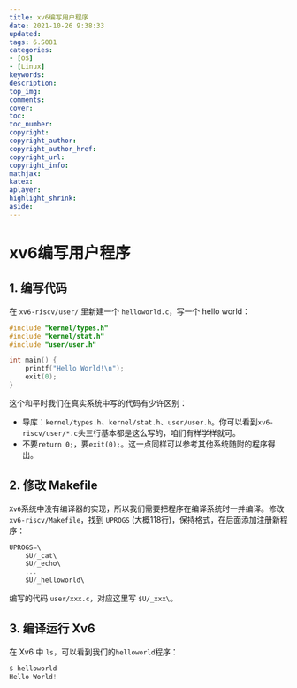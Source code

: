 ```yaml
---
title: xv6编写用户程序
date: 2021-10-26 9:38:33
updated:
tags: 6.S081
categories:
- [OS]
- [Linux]
keywords: 
description:
top_img:
comments:
cover:
toc:
toc_number:
copyright:
copyright_author:
copyright_author_href:
copyright_url:
copyright_info:
mathjax:
katex:
aplayer:
highlight_shrink:
aside:
---
```


# xv6编写用户程序

## 1. 编写代码

在 `xv6-riscv/user/` 里新建一个 `helloworld.c`，写一个 hello world：

```c
#include "kernel/types.h"
#include "kernel/stat.h"
#include "user/user.h"

int main() {
	printf("Hello World!\n");
	exit(0);
}
```

这个和平时我们在真实系统中写的代码有少许区别：

+ 导库：`kernel/types.h`、`kernel/stat.h`、`user/user.h`。你可以看到`xv6-riscv/user/*.c`头三行基本都是这么写的，咱们有样学样就可。
+ 不要`return 0;`，要`exit(0);`。这一点同样可以参考其他系统随附的程序得出。

## 2. 修改 Makefile

`Xv6`系统中没有编译器的实现，所以我们需要把程序在编译系统时一并编译。修改 `xv6-riscv/Makefile`，找到 `UPROGS` (大概118行)，保持格式，在后面添加注册新程序：

```c
UPROGS=\
	$U/_cat\
	$U/_echo\
	...
	$U/_helloworld\
```

编写的代码 `user/xxx.c`，对应这里写 `$U/_xxx\`。

## 3. 编译运行 Xv6

在 Xv6 中 `ls`，可以看到我们的`helloworld`程序：

```c
$ helloworld
Hello World!
```

